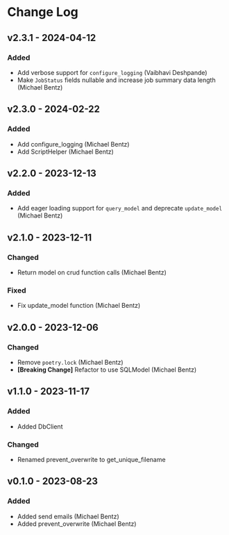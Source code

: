 # Change Log

## v2.3.1 - 2024-04-12
### Added
 * Add verbose support for `configure_logging` (Vaibhavi Deshpande)
 * Make `JobStatus` fields nullable and increase job summary data length (Michael Bentz)

## v2.3.0 - 2024-02-22
### Added
 * Add configure_logging (Michael Bentz)
 * Add ScriptHelper (Michael Bentz)

## v2.2.0 - 2023-12-13
### Added
 * Add eager loading support for `query_model` and deprecate `update_model` (Michael Bentz)

## v2.1.0 - 2023-12-11
### Changed
 * Return model on crud function calls (Michael Bentz)
### Fixed
 * Fix update_model function (Michael Bentz)
 

## v2.0.0 - 2023-12-06
### Changed
 * Remove `poetry.lock` (Michael Bentz)
 * __[Breaking Change]__ Refactor to use SQLModel (Michael Bentz)

## v1.1.0 - 2023-11-17
### Added
* Added DbClient

### Changed
* Renamed prevent_overwrite to get_unique_filename

## v0.1.0 - 2023-08-23
### Added
* Added send emails (Michael Bentz)
* Added prevent_overwrite (Michael Bentz)
